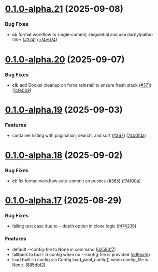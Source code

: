 # [0.1.0-alpha.21](https://github.com/raghavyuva/nixopus/compare/v0.1.0-alpha.20...v0.1.0-alpha.21) (2025-09-08)


### Bug Fixes

* **ci:** format workflow to single-commit, sequential and use dorny/paths-filter ([#374](https://github.com/raghavyuva/nixopus/issues/374)) ([c74e074](https://github.com/raghavyuva/nixopus/commit/c74e07456796fa36331dfa32bba5035cb73712c7))



# [0.1.0-alpha.20](https://github.com/raghavyuva/nixopus/compare/v0.1.0-alpha.19...v0.1.0-alpha.20) (2025-09-07)


### Bug Fixes

* **cli:** add Docker cleanup on force reinstall to ensure fresh stack ([#371](https://github.com/raghavyuva/nixopus/issues/371)) ([1cfe009](https://github.com/raghavyuva/nixopus/commit/1cfe009c4f95193bca73402bd83a2a1c944ca8d0))



# [0.1.0-alpha.19](https://github.com/raghavyuva/nixopus/compare/v0.1.0-alpha.18...v0.1.0-alpha.19) (2025-09-03)


### Features

* container listing with pagination, search, and sort ([#367](https://github.com/raghavyuva/nixopus/issues/367)) ([7400fda](https://github.com/raghavyuva/nixopus/commit/7400fdae767468a44062eb05468349cfa149219c))



# [0.1.0-alpha.18](https://github.com/raghavyuva/nixopus/compare/v0.1.0-alpha.17...v0.1.0-alpha.18) (2025-09-02)


### Bug Fixes

* **ci:** fix format workflow auto-commit on pushes ([#365](https://github.com/raghavyuva/nixopus/issues/365)) ([f74f00a](https://github.com/raghavyuva/nixopus/commit/f74f00a60d78ff4b2632d3442eaec0bccc5219f7))



# [0.1.0-alpha.17](https://github.com/raghavyuva/nixopus/compare/v0.1.0-alpha.16...v0.1.0-alpha.17) (2025-08-29)


### Bug Fixes

* failing test case due to --depth option in clone logic ([f474235](https://github.com/raghavyuva/nixopus/commit/f4742350a123952451cb0db24022a3c5aed92e27))


### Features

* default --config-file to None in command ([62583f7](https://github.com/raghavyuva/nixopus/commit/62583f7d14a157235f3a130fc69c46ddbdefcebf))
* fallback to built-in config when no --config-file is provided ([cd6eafd](https://github.com/raghavyuva/nixopus/commit/cd6eafd56a7bdb10ff1c605677e2fd231c4092fe))
* load built-in config via Config.load_yaml_config() when config_file is None. ([885dbf2](https://github.com/raghavyuva/nixopus/commit/885dbf28b4496f018b29d221d96f7dede970404c))



